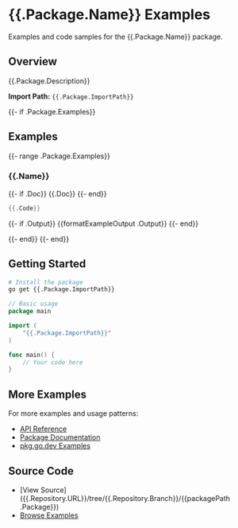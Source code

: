 # {{.Package.Name}} Examples

Examples and code samples for the {{.Package.Name}} package.

## Overview

{{.Package.Description}}

**Import Path:** `{{.Package.ImportPath}}`

{{- if .Package.Examples}}

## Examples

{{- range .Package.Examples}}

### {{.Name}}

{{- if .Doc}}
{{.Doc}}
{{- end}}

```go
{{.Code}}
```

{{- if .Output}}
{{formatExampleOutput .Output}}
{{- end}}

{{- end}}
{{- end}}

## Getting Started

```bash
# Install the package
go get {{.Package.ImportPath}}
```

```go
// Basic usage
package main

import (
    "{{.Package.ImportPath}}"
)

func main() {
    // Your code here
}
```

## More Examples

For more examples and usage patterns:

- [API Reference](../../api-reference/{{.Package.Name}}.md)
- [Package Documentation](../../packages/{{.Package.Name}}.md)
- [pkg.go.dev Examples](https://pkg.go.dev/{{.Package.ImportPath}}#pkg-examples)

## Source Code

- [View Source]({{.Repository.URL}}/tree/{{.Repository.Branch}}/{{packagePath .Package}})
- [Browse Examples]({{.Repository.URL}}/tree/{{.Repository.Branch}}/examples)

